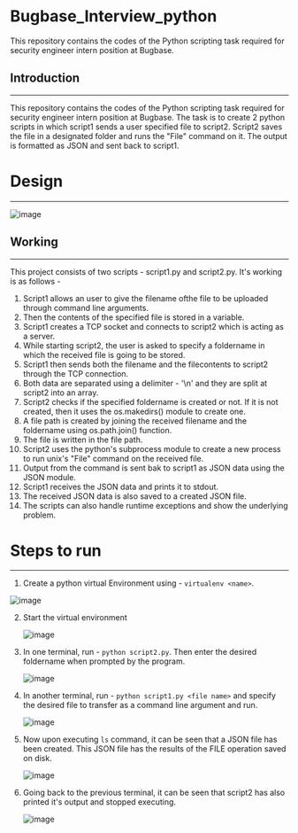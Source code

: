 # Bugbase_Interview_python
This repository contains the codes of the Python scripting task required for security engineer intern position at Bugbase.

## Introduction
--------
This repository contains the codes of the Python scripting task required for security engineer intern position at Bugbase. The task is to create 2 python scripts in which script1 sends a user specified file to script2. Script2 saves the file in a designated folder and runs the "File" command on it. The output is formatted as JSON and sent back to script1.


# Design
---------

![image](https://github.com/Swayampadhy/Bugbase_Interview_python/assets/37104162/7d9f7ae3-bdd9-4f78-8045-1a6db354ee79)


## Working
----------
This project consists of two scripts - script1.py and script2.py. It's working is as follows -

1. Script1 allows an user to give the filename ofthe file to be uploaded through command line arguments.
2. Then the contents of the specified file is stored in a variable.
3. Script1 creates a TCP socket and connects to script2 which is acting as a server.
4. While starting script2, the user is asked to specify a foldername in which the received file is going to be stored.
5. Script1 then sends both the filename and the filecontents to script2 through the TCP connection.
6. Both data are separated using a delimiter - '\n' and they are split at script2 into an array.
7. Script2 checks if the specified foldername is created or not. If it is not created, then it uses the os.makedirs() module to create one.
8. A file path is created by joining the received filename and the foldername using os.path.join() function.
9. The file is written in the file path.
10. Script2 uses the python's subprocess module to create a new process to run unix's "File" command on the received file.
11. Output from the command is sent bak to script1 as JSON data using the JSON module.
12. Script1 receives the JSON data and prints it to stdout.
13. The received JSON data is also saved to a created JSON file.
14. The scripts can also handle runtime exceptions and show the underlying problem.

# Steps to run
-----------

1. Create a python virtual Environment using - `virtualenv <name>`.

  ![image](https://github.com/Swayampadhy/Bugbase_Interview_python/assets/37104162/4997a6df-6328-4c75-93fa-9e2abc761e3e)

2. Start the virtual environment

   ![image](https://github.com/Swayampadhy/Bugbase_Interview_python/assets/37104162/c94a9951-f8d4-46a2-8881-01fb832b3b14)

4. In one terminal, run - `python script2.py`. Then enter the desired foldername when prompted by the program.

   ![image](https://github.com/Swayampadhy/Bugbase_Interview_python/assets/37104162/379d7bbb-96fd-4612-8ce3-88a9f7939183)

5. In another terminal, run - `python script1.py <file name>` and specify the desired file to transfer as a command line argument and run.

   ![image](https://github.com/Swayampadhy/Bugbase_Interview_python/assets/37104162/a3dd55f5-3463-4bfb-a7fc-1838b9e4bdf4)

6. Now upon executing `ls` command, it can be seen that a JSON file has been created. This JSON file has the results of the FILE operation saved on disk.

   ![image](https://github.com/Swayampadhy/Bugbase_Interview_python/assets/37104162/4da30235-cf6b-4f33-a63f-a199f66256dd)

7. Going back to the previous terminal, it can be seen that script2 has also printed it's output and stopped executing.

   ![image](https://github.com/Swayampadhy/Bugbase_Interview_python/assets/37104162/6d787d20-93e9-4088-ae90-a1066aa1ada6)

